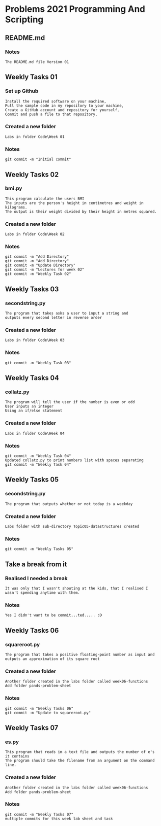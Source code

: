 # Problems 2021 Programming And Scripting

## README.md 
### Notes
    The README.md file Version 01 

## Weekly Tasks 01
### Set up Github
    Install the required software on your machine,
    Pull the sample code in my repository to your machine,
    Create a GitHub account and repository for yourself,
    Commit and push a file to that repository.
### Created a new folder 
    Labs in folder Code\Week 01
### Notes
    git commit -m "Initial commit"


## Weekly Tasks 02
### bmi.py
    This program calculate the users BMI
    The inputs are the person's height in centimetres and weight in kilograms.
    The output is their weight divided by their height in metres squared.
### Created a new folder 
    Labs in folder Code\Week 02
### Notes
    git commit -m "Add Directory"
    git commit -m "Add Directory"
    git commit -m "Update Directory"
    git commit -m "Lectures for week 02"
    git commit -m "Weekly Task 02"


## Weekly Tasks 03
### secondstring.py
    The program that takes asks a user to input a string and 
    outputs every second letter in reverse order
### Created a new folder 
    Labs in folder Code\Week 03
### Notes
    git commit -m "Weekly Task 03"


## Weekly Tasks 04
### collatz.py
    The program will tell the user if the number is even or odd
    User inputs an integer
    Using an if/else statement
### Created a new folder 
    Labs in folder Code\Week 04
### Notes
    git commit -m "Weekly Task 04"
    Updated collatz.py to print numbers list with spaces separating
    git commit -m "Weekly Task 04"  


## Weekly Tasks 05
### secondstring.py
    The program that outputs whether or not today is a weekday
### Created a new folder 
    Labs folder with sub-directory Topic05-datastructures created
### Notes
    git commit -m "Weekly Tasks 05"


## Take a break from it
### Realised I needed a break
    It was only that I wasn't shouting at the kids, that I realised I wasn't spending anytime with them. 
### Notes
    Yes I didn't want to be commit...ted..... :D


## Weekly Tasks 06
### squareroot.py
    The program that takes a positive floating-point number as input and outputs an approximation of its square root
### Created a new folder 
    Another folder created in the labs folder called week06-functions
    Add folder pands-problem-sheet
### Notes
    git commit -m "Weekly Tasks 06"
    git commit -m "Update to squareroot.py"


## Weekly Tasks 07
### es.py
    This program that reads in a text file and outputs the number of e's it contains
    The program should take the filename from an argument on the command line.
### Created a new folder 
    Another folder created in the labs folder called week06-functions
    Add folder pands-problem-sheet
### Notes
    git commit -m "Weekly Tasks 07"
    multiple commits for this week lab sheet and task